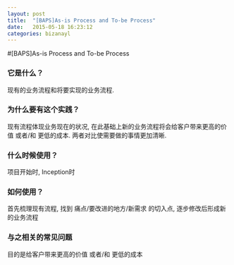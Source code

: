 ```yaml
---
layout: post
title:  "[BAPS]As-is Process and To-be Process"
date:   2015-05-18 16:23:12
categories: bizanayl
---
```


#[BAPS]As-is Process and To-be Process

### 它是什么？

现有的业务流程和将要实现的业务流程.

### 为什么要有这个实践？

现有流程体现业务现在的状况, 在此基础上新的业务流程将会给客户带来更高的价值 或者/和 更低的成本. 两者对比使需要做的事情更加清晰.

### 什么时候使用？

项目开始时, Inception时

### 如何使用？

首先梳理现有流程, 找到 痛点/要改进的地方/新需求 的切入点, 逐步修改后形成新的业务流程

### 与之相关的常见问题

目的是给客户带来更高的价值 或者/和 更低的成本
